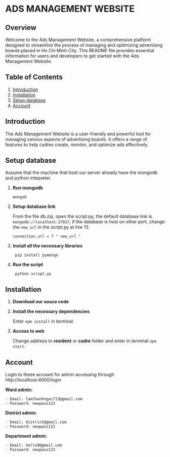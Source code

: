 # ADS MANAGEMENT WEBSITE

## Overview

Welcome to the Ads Management Website, a comprehensive platform designed to streamline the process of managing and optimizing advertising boards placed in Ho Chi Minh City. This README file provides essential information for users and developers to get started with the Ads Management Website.

## Table of Contents

1. [Introduction](#introduction)
2. [Installation](#installation)
3. [Setup database](#setup-database)
4. [Account](#account)

## Introduction

The Ads Management Website is a user-friendly and powerful tool for managing various aspects of advertising boards. It offers a range of features to help cadres create, monitor, and optimize ads effectively.

## Setup database
Assume that the machine that host our server already have the mongodb and python intepreter.
1. **Run mongodb**

       mongod

3. **Setup database link**

   From the file db.zip, open the script.py, the default database link is ```mongodb://localhost:27017```, if the database is host on other port, change the ```new_url``` in the script.py at line 13.

       connection_url = f " new_url "

5. **Install all the necessary libraries**

        pip install pymongo

6. **Run the script**

        python script.py

## Installation

1. **Download our souce code**
2. **Install the necessary dependencies**
    
    Enter ```npm install``` in terminal.

3. **Access to web**

    Change address to **resident** or **cadre** folder and enter in terminal ```npm start```.

## Account

Login to these account for admin accessing through
http://localhost:4000/login

**Ward admin:**

    - Email: lamthanhngoc713@gmail.com
    - Password: newpass123

**District admin:**

    - Email: district@gmail.com
    - Password: newpass123

**Department admin:**

    - Email: hello9@gmail.com
    - Password: newpass123
